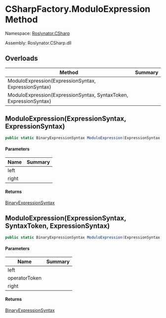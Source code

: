 # CSharpFactory\.ModuloExpression Method

Namespace: [Roslynator.CSharp](../../README.md)

Assembly: Roslynator\.CSharp\.dll

## Overloads

| Method | Summary |
| ------ | ------- |
| ModuloExpression\(ExpressionSyntax, ExpressionSyntax\) | |
| ModuloExpression\(ExpressionSyntax, SyntaxToken, ExpressionSyntax\) | |

## ModuloExpression\(ExpressionSyntax, ExpressionSyntax\)

```csharp
public static BinaryExpressionSyntax ModuloExpression(ExpressionSyntax left, ExpressionSyntax right)
```

#### Parameters

| Name | Summary |
| ---- | ------- |
| left | |
| right | |

#### Returns

[BinaryExpressionSyntax](https://docs.microsoft.com/en-us/dotnet/api/microsoft.codeanalysis.csharp.syntax.binaryexpressionsyntax)


## ModuloExpression\(ExpressionSyntax, SyntaxToken, ExpressionSyntax\)

```csharp
public static BinaryExpressionSyntax ModuloExpression(ExpressionSyntax left, SyntaxToken operatorToken, ExpressionSyntax right)
```

#### Parameters

| Name | Summary |
| ---- | ------- |
| left | |
| operatorToken | |
| right | |

#### Returns

[BinaryExpressionSyntax](https://docs.microsoft.com/en-us/dotnet/api/microsoft.codeanalysis.csharp.syntax.binaryexpressionsyntax)


